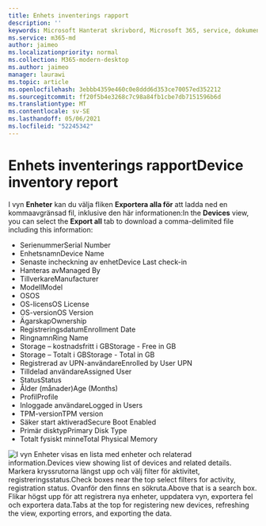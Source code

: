 ```yaml
---
title: Enhets inventerings rapport
description: ''
keywords: Microsoft Hanterat skrivbord, Microsoft 365, service, dokumentation
ms.service: m365-md
author: jaimeo
ms.localizationpriority: normal
ms.collection: M365-modern-desktop
ms.author: jaimeo
manager: laurawi
ms.topic: article
ms.openlocfilehash: 3ebbb4359e460c0e8ddd6d353ce70057ed352212
ms.sourcegitcommit: ff20f5b4e3268c7c98a84fb1cbe7db7151596b6d
ms.translationtype: MT
ms.contentlocale: sv-SE
ms.lasthandoff: 05/06/2021
ms.locfileid: "52245342"
---
```

# <a name="device-inventory-report"></a><span data-ttu-id="0de76-103">Enhets inventerings rapport</span><span class="sxs-lookup"><span data-stu-id="0de76-103">Device inventory report</span></span>

<span data-ttu-id="0de76-104">I vyn **Enheter** kan du välja fliken **Exportera alla för** att ladda ned en kommaavgränsad fil, inklusive den här informationen:</span><span class="sxs-lookup"><span data-stu-id="0de76-104">In the **Devices** view, you can select the **Export all** tab to download a comma-delimited file including this information:</span></span>

- <span data-ttu-id="0de76-105">Serienummer</span><span class="sxs-lookup"><span data-stu-id="0de76-105">Serial Number</span></span>
- <span data-ttu-id="0de76-106">Enhetsnamn</span><span class="sxs-lookup"><span data-stu-id="0de76-106">Device Name</span></span>
- <span data-ttu-id="0de76-107">Senaste incheckning av enhet</span><span class="sxs-lookup"><span data-stu-id="0de76-107">Device Last check-in</span></span>
- <span data-ttu-id="0de76-108">Hanteras av</span><span class="sxs-lookup"><span data-stu-id="0de76-108">Managed By</span></span>
- <span data-ttu-id="0de76-109">Tillverkare</span><span class="sxs-lookup"><span data-stu-id="0de76-109">Manufacturer</span></span>
- <span data-ttu-id="0de76-110">Modell</span><span class="sxs-lookup"><span data-stu-id="0de76-110">Model</span></span>
- <span data-ttu-id="0de76-111">OS</span><span class="sxs-lookup"><span data-stu-id="0de76-111">OS</span></span>
- <span data-ttu-id="0de76-112">OS-licens</span><span class="sxs-lookup"><span data-stu-id="0de76-112">OS License</span></span>
- <span data-ttu-id="0de76-113">OS-version</span><span class="sxs-lookup"><span data-stu-id="0de76-113">OS Version</span></span>
- <span data-ttu-id="0de76-114">Ägarskap</span><span class="sxs-lookup"><span data-stu-id="0de76-114">Ownership</span></span>
- <span data-ttu-id="0de76-115">Registreringsdatum</span><span class="sxs-lookup"><span data-stu-id="0de76-115">Enrollment Date</span></span>
- <span data-ttu-id="0de76-116">Ringnamn</span><span class="sxs-lookup"><span data-stu-id="0de76-116">Ring Name</span></span>
- <span data-ttu-id="0de76-117">Storage – kostnadsfritt i GB</span><span class="sxs-lookup"><span data-stu-id="0de76-117">Storage - Free in GB</span></span>
- <span data-ttu-id="0de76-118">Storage – Totalt i GB</span><span class="sxs-lookup"><span data-stu-id="0de76-118">Storage - Total in GB</span></span>
- <span data-ttu-id="0de76-119">Registrerad av UPN-användare</span><span class="sxs-lookup"><span data-stu-id="0de76-119">Enrolled by User UPN</span></span>
- <span data-ttu-id="0de76-120">Tilldelad användare</span><span class="sxs-lookup"><span data-stu-id="0de76-120">Assigned User</span></span>
- <span data-ttu-id="0de76-121">Status</span><span class="sxs-lookup"><span data-stu-id="0de76-121">Status</span></span>
- <span data-ttu-id="0de76-122">Ålder (månader)</span><span class="sxs-lookup"><span data-stu-id="0de76-122">Age (Months)</span></span>
- <span data-ttu-id="0de76-123">Profil</span><span class="sxs-lookup"><span data-stu-id="0de76-123">Profile</span></span>
- <span data-ttu-id="0de76-124">Inloggade användare</span><span class="sxs-lookup"><span data-stu-id="0de76-124">Logged in Users</span></span>
- <span data-ttu-id="0de76-125">TPM-version</span><span class="sxs-lookup"><span data-stu-id="0de76-125">TPM version</span></span>
- <span data-ttu-id="0de76-126">Säker start aktiverad</span><span class="sxs-lookup"><span data-stu-id="0de76-126">Secure Boot Enabled</span></span>
- <span data-ttu-id="0de76-127">Primär disktyp</span><span class="sxs-lookup"><span data-stu-id="0de76-127">Primary Disk Type</span></span>
- <span data-ttu-id="0de76-128">Totalt fysiskt minne</span><span class="sxs-lookup"><span data-stu-id="0de76-128">Total Physical Memory</span></span> 

![<span data-ttu-id="0de76-129">I vyn Enheter visas en lista med enheter och relaterad information.</span><span class="sxs-lookup"><span data-stu-id="0de76-129">Devices view showing list of devices and related details.</span></span> <span data-ttu-id="0de76-130">Markera kryssrutorna längst upp och välj filter för aktivitet, registreringsstatus.</span><span class="sxs-lookup"><span data-stu-id="0de76-130">Check boxes near the top select filters for activity, registration status.</span></span> <span data-ttu-id="0de76-131">Ovanför den finns en sökruta.</span><span class="sxs-lookup"><span data-stu-id="0de76-131">Above that is a search box.</span></span> <span data-ttu-id="0de76-132">Flikar högst upp för att registrera nya enheter, uppdatera vyn, exportera fel och exportera data.</span><span class="sxs-lookup"><span data-stu-id="0de76-132">Tabs at the top for registering new devices, refreshing the view, exporting errors, and exporting the data.</span></span> ](../../media/mmd-devices-view.png)

